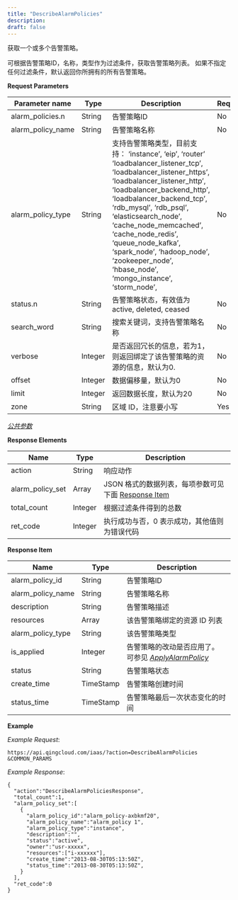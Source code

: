 ```yaml
---
title: "DescribeAlarmPolicies"
description: 
draft: false
---
```


获取一个或多个告警策略。

可根据告警策略ID，名称，类型作为过滤条件，获取告警策略列表。 如果不指定任何过滤条件，默认返回你所拥有的所有告警策略。

**Request Parameters**

| Parameter name | Type | Description | Required |
| --- | --- | --- | --- |
| alarm_policies.n | String | 告警策略ID | No |
| alarm_policy_name | String | 告警策略名称 | No |
| alarm_policy_type | String | 支持告警策略类型，目前支持： ‘instance’, ‘eip’, ‘router’ ‘loadbalancer_listener_tcp’, ‘loadbalancer_listener_https’, ‘loadbalancer_listener_http’, ‘loadbalancer_backend_http’, ‘loadbalancer_backend_tcp’, ‘rdb_mysql’, ‘rdb_psql’, ‘elasticsearch_node’, ‘cache_node_memcached’, ‘cache_node_redis’, ‘queue_node_kafka’, ‘spark_node’, ‘hadoop_node’, ‘zookeeper_node’, ‘hbase_node’, ‘mongo_instance’, ‘storm_node’, | No |
| status.n | String | 告警策略状态，有效值为 active, deleted, ceased | No |
| search_word | String | 搜索关键词，支持告警策略名称 | No |
| verbose | Integer | 是否返回冗长的信息，若为1，则返回绑定了该告警策略的资源的信息，默认为0. | No |
| offset | Integer | 数据偏移量，默认为0 | No |
| limit | Integer | 返回数据长度，默认为20 | No |
| zone | String | 区域 ID，注意要小写 | Yes |

[_公共参数_](../../common/parameters.html#api-common-parameters)

**Response Elements**

| Name | Type | Description |
| --- | --- | --- |
| action | String | 响应动作 |
| alarm_policy_set | Array | JSON 格式的数据列表，每项参数可见下面 [Response Item](#response-item) |
| total_count | Integer | 根据过滤条件得到的总数 |
| ret_code | Integer | 执行成功与否，0 表示成功，其他值则为错误代码 |

**Response Item**

| Name | Type | Description |
| --- | --- | --- |
| alarm_policy_id | String | 告警策略ID |
| alarm_policy_name | String | 告警策略名称 |
| description | String | 告警策略描述 |
| resources | Array | 该告警策略绑定的资源 ID 列表 |
| alarm_policy_type | String | 该告警策略类型 |
| is_applied | Integer | 告警策略的改动是否应用了。 可参见 [_ApplyAlarmPolicy_](apply_alarm_policy.html#api-apply-alarm-policy) |
| status | String | 告警策略状态 |
| create_time | TimeStamp | 告警策略创建时间 |
| status_time | TimeStamp | 告警策略最后一次状态变化的时间 |

**Example**

_Example Request_:

```
https://api.qingcloud.com/iaas/?action=DescribeAlarmPolicies
&COMMON_PARAMS
```

_Example Response_:

```
{
  "action":"DescribeAlarmPoliciesResponse",
  "total_count":1,
  "alarm_policy_set":[
    {
      "alarm_policy_id":"alarm_policy-axbkmf20",
      "alarm_policy_name":"alarm_policy 1",
      "alarm_policy_type":"instance",
      "description":"",
      "status":"active",
      "owner":"usr-xxxxx",
      "resources":["i-xxxxxx"],
      "create_time":"2013-08-30T05:13:50Z",
      "status_time":"2013-08-30T05:13:50Z",
    }
  ],
  "ret_code":0
}
```
